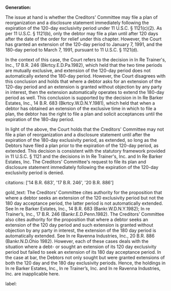 **Generation:**



The issue at hand is whether the Creditors' Committee may file a plan of reorganization and a disclosure statement immediately following the expiration of the 120-day exclusivity period under 11 U.S.C. § 1121(c)(2). As per 11 U.S.C. § 1121(b), only the debtor may file a plan until after 120 days after the date of the order for relief under this chapter. However, the Court has granted an extension of the 120-day period to January 7, 1991, and the 180-day period to March 7, 1991, pursuant to 11 U.S.C. § 1121(d).

In the context of this case, the Court refers to the decision in In Re Trainer's, Inc., 17 B.R. 246 (Bkrtcy.E.D.Pa.1982), which held that the two time periods are mutually exclusive, and extension of the 120-day period does not automatically extend the 180-day period. However, the Court disagrees with this conclusion and holds that where a debtor asks for an extension of the 120-day period and an extension is granted without objection by any party in interest, then the extension automatically operates to extend the 180-day period as well. This conclusion is supported by the decision in In Re Barker Estates, Inc., 14 B.R. 683 (Bkrtcy.W.D.N.Y.1981), which held that when a debtor has obtained an extension of the exclusive time in which to file a plan, the debtor has the right to file a plan and solicit acceptances until the expiration of the 180-day period.

In light of the above, the Court holds that the Creditors' Committee may not file a plan of reorganization and a disclosure statement until after the expiration of the 180-day exclusivity period, as extended, so long as the Debtors have filed a plan prior to the expiration of the 120-day period, as extended. This decision is consistent with the statutory framework provided in 11 U.S.C. § 1121 and the decisions in In Re Trainer's, Inc. and In Re Barker Estates, Inc. The Creditors' Committee's request to file its plan and disclosure statement immediately following the expiration of the 120-day exclusivity period is denied.



citations: ['14 B.R. 683', '17 B.R. 246', '20 B.R. 886']

gold_text: The Creditors’ Committee cites authority for the proposition that where a debtor seeks an extension of the 120 exclusivity period but not the 180 day acceptance period, the latter period is not automatically extended. See In re Barker Estates, Inc., 14 B.R. 683 (Bankr.W.D.N.Y.1982); In re Trainer’s, Inc., 17 B.R. 246 (Bankr.E.D.Penn.1982). The Creditors’ Committee also cites authority for the proposition that where a debtor seeks an extension of the 120 day period and such extension is granted without objection by any party in interest, the extension of the 180 day period is automatically extended. See In re Ravenna Industries, Inc., 20 B.R. 886 (Bankr.N.D.Ohio 1982). However, each of these cases deals with the situation where a debt- or sought an extension of its 120 day exclusivity period but failed to seek an extension of its 180 day acceptance period. In the case at bar, the Debtors not only sought but were granted extensions of both the 120 day and the 180 day exclusivity periods. Hence, the holdings in In re Barker Estates, Inc., In re Trainer’s, Inc. and In re Ravenna Industries, Inc. are inapplicable here.

label: 